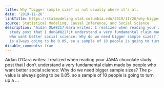 ```yaml
---
title: Why “bigger sample size” is not usually where it’s at.
date: '2019-11-26'
linkTitle: https://statmodeling.stat.columbia.edu/2019/11/26/why-bigger-sample-size-is-not-usually-where-its-at/
source: Statistical Modeling, Causal Inference, and Social Science
description: 'Aidan O&#8217;Gara writes: I realized when reading your JAMA chocolate
  study post that I don&#8217;t understand a very fundamental claim made by people
  who want better social science: Why do we need bigger sample sizes? The p-value
  is always going to be 0.05, so a sample of 10 people is going to turn up a ...'
disable_comments: true
---
```

Aidan O&#8217;Gara writes: I realized when reading your JAMA chocolate study post that I don&#8217;t understand a very fundamental claim made by people who want better social science: Why do we need bigger sample sizes? The p-value is always going to be 0.05, so a sample of 10 people is going to turn up a ...